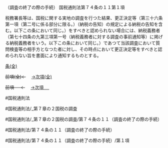 （調査の終了の際の手続）
国税通則法第７４条の１１第１項

税務署長等は、国税に関する実地の調査を行つた結果、更正決定等（第三十六条第一項（第二号に係る部分に限る。）（納税の告知）の規定による納税の告知を含む。以下この条において同じ。）をすべきと認められない場合には、納税義務者（第七十四条の九第三項第一号（納税義務者に対する調査の事前通知等）に掲げる納税義務者をいう。以下この条において同じ。）であつて当該調査において質問検査等の相手方となつた者に対し、その時点において更正決定等をすべきと認められない旨を書面により通知するものとする。

[条(全)](国税通則法＿＿＿＿＿第７４条の１１_.md)

~~前項(全)←~~　  [→次項(全)](国税通則法＿＿＿＿＿第７４条の１１第２項_.md)

~~前項 　 ←~~　  [→次項 　 ](国税通則法＿＿＿＿＿第７４条の１１第２項.md)



#国税通則法

#国税通則法/_第７章の２国税の調査

#国税通則法/_第７章の２国税の調査/第７４条の１１（調査の終了の際の手続）

#国税通則法/第７４条の１１（調査の終了の際の手続）

#国税通則法/第７４条の１１（調査の終了の際の手続）/第１項

